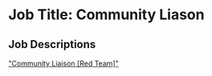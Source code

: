 # **Job Title**: Community Liason

## Job Descriptions
["Community Liaison [Red Team]"](/Community-Liaison-Red.md)